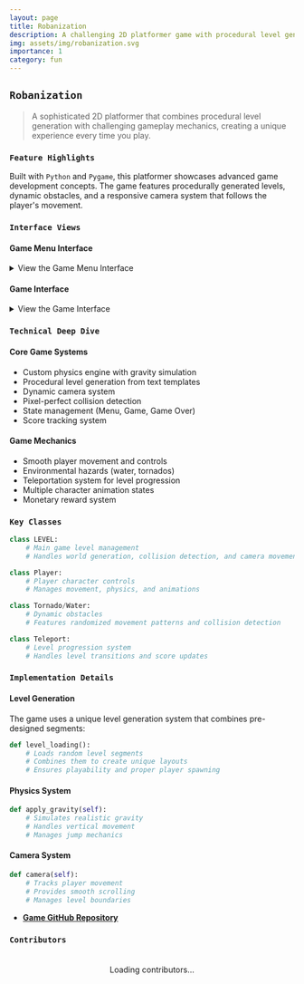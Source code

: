 ```yaml
---
layout: page
title: Robanization
description: A challenging 2D platformer game with procedural level generation and dynamic obstacles.
img: assets/img/robanization.svg
importance: 1
category: fun 
---
```


## `Robanization`

> A sophisticated 2D platformer that combines procedural level generation with challenging gameplay mechanics, creating a unique experience every time you play.

### `Feature Highlights`

Built with `Python` and `Pygame`, this platformer showcases advanced game development concepts. The game features procedurally generated levels, dynamic obstacles, and a responsive camera system that follows the player's movement.

### `Interface Views`

#### Game Menu Interface

<details>
    <summary>View the Game Menu Interface</summary>
    <div class="row justify-content-center">
        <div class="col-md-8">
            {% include figure.liquid path="assets/img/game_menu_interface.jpg" title="Game Interface" class="img-fluid rounded z-depth-1" %}
        </div>
    </div>
</details>

#### Game Interface

<details>
    <summary>View the Game Interface</summary>
    <div class="row justify-content-center">
        <div class="col-md-8">
            {% include figure.liquid path="assets/img/game_interface.jpg" title="Game Interface" class="img-fluid rounded z-depth-1" %}
        </div>
    </div>
</details>

### `Technical Deep Dive`

#### Core Game Systems
- Custom physics engine with gravity simulation
- Procedural level generation from text templates
- Dynamic camera system
- Pixel-perfect collision detection
- State management (Menu, Game, Game Over)
- Score tracking system

#### Game Mechanics
- Smooth player movement and controls
- Environmental hazards (water, tornados)
- Teleportation system for level progression
- Multiple character animation states
- Monetary reward system

### `Key Classes`

```python
class LEVEL:
    # Main game level management
    # Handles world generation, collision detection, and camera movement

class Player:
    # Player character controls
    # Manages movement, physics, and animations

class Tornado/Water:
    # Dynamic obstacles
    # Features randomized movement patterns and collision detection

class Teleport:
    # Level progression system
    # Handles level transitions and score updates
```

### `Implementation Details`

#### Level Generation
The game uses a unique level generation system that combines pre-designed segments:
```python
def level_loading():
    # Loads random level segments
    # Combines them to create unique layouts
    # Ensures playability and proper player spawning
```

#### Physics System
```python
def apply_gravity(self):
    # Simulates realistic gravity
    # Handles vertical movement
    # Manages jump mechanics
```

#### Camera System
```python
def camera(self):
    # Tracks player movement
    # Provides smooth scrolling
    # Manages level boundaries
```

- **[Game GitHub Repository](https://github.com/andebugulin/my_game)**


### `Contributors`

<div id="contributors-list" style="display: flex; flex-wrap: wrap; justify-content: space-around; padding: 20px;">Loading contributors...</div>

<script>
  async function fetchContributors() {
    const url = 'https://api.github.com/repos/andebugulin/my_game/contributors';
    const response = await fetch(url);
    const contributors = await response.json();

    const contributorsHtml = contributors.map(contributor =>
      `<div class="contributor" style="margin: 10px; text-align: center;">
        <img src="${contributor.avatar_url}" alt="${contributor.login}" style="width: 100px; height: 100px; border-radius: 50%; display: block; margin: auto;">
        <p><a href="${contributor.html_url}" target="_blank">${contributor.login}</a></p>
      </div>`
    ).join('');

    document.getElementById('contributors-list').innerHTML = contributorsHtml;
  }

  fetchContributors();
</script>
